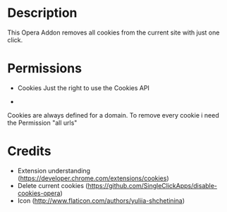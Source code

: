 # Description
This Opera Addon removes all cookies from the current site with just one click.

# Permissions
* Cookies
Just the right to use the Cookies API

* <all urls>
Cookies are always defined for a domain. To remove every cookie i need the Permission "all urls"

# Credits
* Extension understanding (https://developer.chrome.com/extensions/cookies)
* Delete current cookies (https://github.com/SingleClickApps/disable-cookies-opera)
* Icon (http://www.flaticon.com/authors/yuliia-shchetinina)